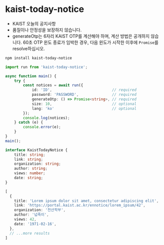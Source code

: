 # kaist-today-notice

- KAIST 오늘의 공지사항
- 품질이나 안정성을 보장하지 않습니다.
- generateOtp는 6자리 KAIST OTP를 계산해야 하며, 계산 방법은 공개하지 않습니다. 60초 OTP 윈도 종료가 임박한 경우, 다음 윈도가 시작한 이후에 `Promise`를 resolve하십시오.

```bash
npm install kaist-today-notice
```

```TypeScript
import run from 'kaist-today-notice';

async function main() {
    try {
        const notices = await run({
            id: 'ID',                           // required         
            password: 'PASSWORD',               // required
            generateOtp: () => Promise<string>, // required
            size: 10,                           // optional
            lang: 'ko'                          // optional
        });
        console.log(notices);
    } catch (e) {
        console.error(e);
    }
}
main();
```

```TypeScript
interface KaistTodayNotice {
    title: string;
    link: string;
    organization: string;
    author: string;
    views: number;
    date: string;
}

[
  {
    title: 'Lorem ipsum dolor sit amet, consectetur adipiscing elit',
    link: 'https://portal.kaist.ac.kr/ennotice/lorem_ipsum/42',
    organization: '전산학부',
    author: '넙죽이',
    views: 42,
    date: '1971-02-16',
  },
  // ...more results
]
```
